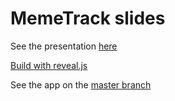 # MemeTrack slides

See the presentation [here](http://jefmathiot.github.io/memetrack)


[Build with reveal.js](https://github.com/hakimel/reveal.js)


See the app on the [master branch](https://github.com/jefmathiot/memetrack)
